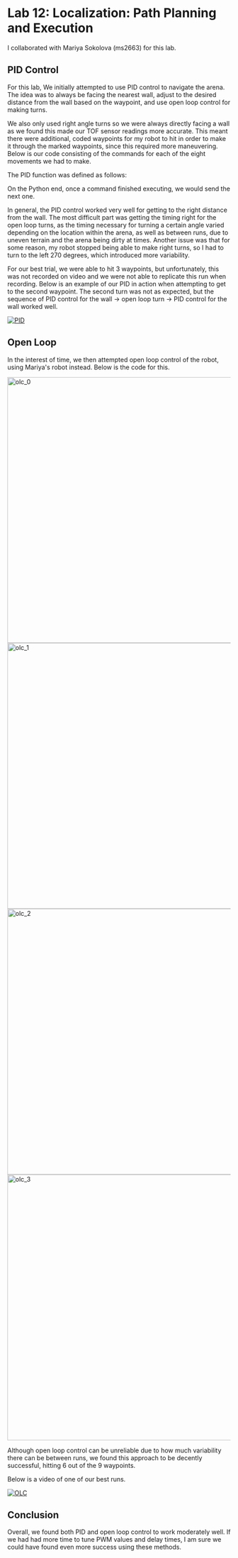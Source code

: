 # Lab 12: Localization: Path Planning and Execution

I collaborated with Mariya Sokolova (ms2663) for this lab.

## PID Control

For this lab, We initially attempted to use PID control to navigate the arena. The idea was to always be facing the nearest wall, adjust to the desired distance from the wall based on the waypoint, and use open loop control for making turns. 

We also only used right angle turns so we were always directly facing a wall as we found this made our TOF sensor readings more accurate. This meant there were additional, coded waypoints for my robot to hit in order to make it through the marked waypoints, since this required more maneuvering. Below is our code consisting of the commands for each of the eight movements we had to make.

<script src="https://gist.github.com/sarika2446/0dec5c37ca5bb31aaad5997ea414b692.js"></script>

The PID function was defined as follows:

<script src="https://gist.github.com/sarika2446/0e41571ecbc67a3d2baa5be24b9084ae.js"></script>

On the Python end, once a command finished executing, we would send the next one.

In general, the PID control worked very well for getting to the right distance from the wall. The most difficult part was getting the timing right for the open loop turns, as the timing necessary for turning a certain angle varied depending on the location within the arena, as well as between runs, due to uneven terrain and the arena being dirty at times. Another issue was that for some reason, my robot stopped being able to make right turns, so I had to turn to the left 270 degrees, which introduced more variability.

For our best trial, we were able to hit 3 waypoints, but unfortunately, this was not recorded on video and we were not able to replicate this run when recording. Below is an example of our PID in action when attempting to get to the second waypoint. The second turn was not as expected, but the sequence of PID control for the wall -> open loop turn -> PID control for the wall worked well.

[![PID](https://img.youtube.com/vi/zfY1S1t2PP8/0.jpg)](https://www.youtube.com/watch?v=zfY1S1t2PP8 "PID")

## Open Loop

In the interest of time, we then attempted open loop control of the robot, using Mariya's robot instead. Below is the code for this.

<img width="600" alt="olc_0" src="https://github.com/sarika2446/ece4160/assets/123786420/a00a59fc-4caa-4258-b2c9-fd119992d803">
<img width="600" alt="olc_1" src="https://github.com/sarika2446/ece4160/assets/123786420/a748b3db-28b1-4a27-8ec1-1b86ba69578a">
<img width="600" alt="olc_2" src="https://github.com/sarika2446/ece4160/assets/123786420/fed34f71-e8d3-47e3-8fdc-a6508c3228c0">
<img width="600" alt="olc_3" src="https://github.com/sarika2446/ece4160/assets/123786420/bad6b5c4-c794-4b85-9dfc-9c530c8a7fbf">

Although open loop control can be unreliable due to how much variability there can be between runs, we found this approach to be decently successful, hitting 6 out of the 9 waypoints.

Below is a video of one of our best runs.

[![OLC](https://img.youtube.com/vi/wp4BHi55qmI/0.jpg)](https://www.youtube.com/watch?v=wp4BHi55qmI "OLC")

## Conclusion

Overall, we found both PID and open loop control to work moderately well. If we had had more time to tune PWM values and delay times, I am sure we could have found even more success using these methods.
